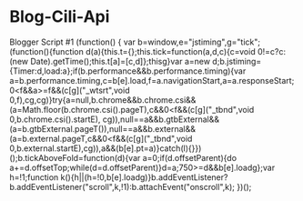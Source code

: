 Blog-Cili-Api
=============

Blogger Script #1
(function() { var b=window,e="jstiming",g="tick";(function(){function d(a){this.t={};this.tick=function(a,d,c){c=void 0!=c?c:(new Date).getTime();this.t[a]=[c,d]};this[g]("start",null,a)}var a=new d;b.jstiming={Timer:d,load:a};if(b.performance&&b.performance.timing){var a=b.performance.timing,c=b[e].load,f=a.navigationStart,a=a.responseStart;0<f&&a>=f&&(c[g]("_wtsrt",void 0,f),c[g]("wtsrt_","_wtsrt",a),c[g]("tbsd_","wtsrt_"))}try{a=null,b.chrome&&b.chrome.csi&&(a=Math.floor(b.chrome.csi().pageT),c&&0<f&&(c[g]("_tbnd",void 0,b.chrome.csi().startE),
c[g]("tbnd_","_tbnd",f))),null==a&&b.gtbExternal&&(a=b.gtbExternal.pageT()),null==a&&b.external&&(a=b.external.pageT,c&&0<f&&(c[g]("_tbnd",void 0,b.external.startE),c[g]("tbnd_","_tbnd",f))),a&&(b[e].pt=a)}catch(l){}})();b.tickAboveFold=function(d){var a=0;if(d.offsetParent){do a+=d.offsetTop;while(d=d.offsetParent)}d=a;750>=d&&b[e].load[g]("aft")};var h=!1;function k(){h||(h=!0,b[e].load[g]("firstScrollTime"))}b.addEventListener?b.addEventListener("scroll",k,!1):b.attachEvent("onscroll",k);
 })();
